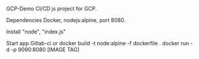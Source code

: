  GCP-Demo
CI/CD js project for GCP.

 Dependencies
Docker, nodejs:alpine, port 8080.

 Install
"node", "index.js"

 Start app
Gitlab-ci or 
docker build -t node:alpine -f dockerfile .
docker run -d -p 9090:8080 [IMAGE TAG]
